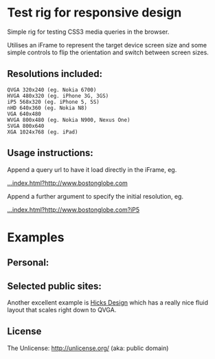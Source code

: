 Test rig for responsive design
======================================

Simple rig for testing CSS3 media queries in the browser.

Utilises an iFrame to represent the target device screen size and some simple controls to flip the orientation and switch between screen sizes.

## Resolutions included:

    QVGA 320x240 (eg. Nokia 6700)
    HVGA 480x320 (eg. iPhone 3G, 3GS)
    iP5 568x320 (eg. iPhone 5, 5S)
    nHD 640x360 (eg. Nokia N8)
    VGA 640x480
    WVGA 800x480 (eg. Nokia N900, Nexus One)
    SVGA 800x640
    XGA 1024x768 (eg. iPad)

## Usage instructions:

Append a query url to have it load directly in the iFrame, eg.

<a href="http://www.papersnail.co.uk/sandbox/shell/index.html?http://www.bostonglobe.com" title="Boston Globe at default HVGA">...index.html?http://www.bostonglobe.com</a>

Append a further argument to specify the initial resolution, eg.

<a href="http://www.papersnail.co.uk/sandbox/shell/index.html?http://www.bostonglobe.com?iP5" title="Boston Globe at iP5">...index.html?http://www.bostonglobe.com?iP5</a>

# Examples

## Personal:

## Selected public sites:

Another excellent example is <a href="http://www.papersnail.co.uk/sandbox/shell/index.html?http://hicksdesign.co.uk/?VGA" title="Hicks Design at VGA">Hicks Design</a> which has a really nice fluid layout that scales right down to QVGA.

## License

The Unlicense: http://unlicense.org/ (aka: public domain)
